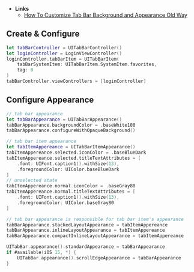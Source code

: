 - **Links**
	- [How To Customize Tab Bar Background and Appearance Old Way](https://direct.appcoda.com/ios-programming-how-to-customize-tab-bar-background-appearance/)

## Create & Configure
```swift
let tabBarController = UITabBarController()
let loginController = LoginViewController()
loginController.tabBarItem = UITabBarItem(
	tabBarSystemItem: UITabBarItem.SystemItem.favorites, 
	tag: 0
)
tabBarController.viewControllers = [loginController]
```

## Configure Appearance

```swift
// tab bar appearance
let tabBarAppearance = UITabBarAppearance()
tabBarAppearance.backgroundColor = .baseWhite100
tabBarAppearance.configureWithOpaqueBackground()

// tab bar item appearance
let tabItemAppereance = UITabBarItemAppearance()
tabItemAppereance.selected.iconColor = .baseBlueDark
tabItemAppereance.selected.titleTextAttributes = [
    .font: UIFont.caption1().withSize(13),
    .foregroundColor: UIColor.baseBlueDark
]
// unselected state
tabItemAppereance.normal.iconColor = .baseGray80
tabItemAppereance.normal.titleTextAttributes = [
    .font: UIFont.caption1().withSize(13),
    .foregroundColor: UIColor.baseGray80
]

// tab bar appearance is responsible for tab bar item's appearance
tabBarAppearance.stackedLayoutAppearance = tabItemAppereance
tabBarAppearance.inlineLayoutAppearance = tabItemAppereance
tabBarAppearance.compactInlineLayoutAppearance = tabItemAppereance

UITabBar.appearance().standardAppearance = tabBarAppearance
if #available(iOS 15, *) {
    UITabBar.appearance().scrollEdgeAppearance = tabBarAppearance
}
```
